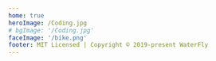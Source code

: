 ```yaml
---
home: true
heroImage: /Coding.jpg
# bgImage: '/Coding.jpg'
faceImage: '/bike.png'
footer: MIT Licensed | Copyright © 2019-present WaterFly
---
```


